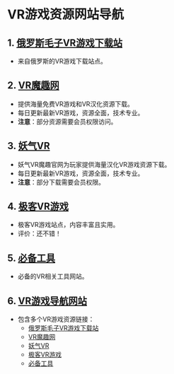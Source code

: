 # VR游戏资源网站导航

## 1. [俄罗斯毛子VR游戏下载站](https://vrtor.ru/)
- 来自俄罗斯的VR游戏下载站点。

## 2. [VR魔趣网](https://www.vrmoo.net/)
- 提供海量免费VR游戏和VR汉化资源下载。
- 每日更新最新VR游戏，资源全面，技术专业。
- **注意**：部分资源需要会员权限访问。

## 3. [妖气VR](https://www.177vr.com/)
- 妖气VR魔趣官网为玩家提供海量汉化VR游戏资源下载。
- 每日更新最新VR游戏，资源全面，技术专业。
- **注意**：部分下载需要会员权限。

## 4. [极客VR游戏](https://gizvr.cn/)
- 极客VR游戏站点，内容丰富且实用。
- 评价：还不错！

## 5. [必备工具](https://87vr.com/)
- 必备的VR相关工具网站。

## 6. [VR游戏导航网站](https://vrar123.com/)
- 包含多个VR游戏资源链接：
    - [俄罗斯毛子VR游戏下载站](https://vrtor.ru/)
    - [VR魔趣网](https://www.vrmoo.net/)
    - [妖气VR](https://www.177vr.com/)
    - [极客VR游戏](https://gizvr.cn/)
    - [必备工具](https://87vr.com/)